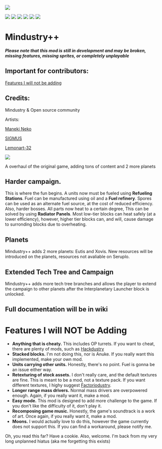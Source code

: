 <a href="https://github.com/staticalliam7/mindustryplusplus/graphs/contributors">
  <img src="https://contrib.rocks/image?repo=staticalliam7/mindustryplusplus" />
</a>

![](https://img.shields.io/discord/879326189183975445?style=for-the-badge) ![](https://img.shields.io/github/languages/top/staticalliam7/mindustryplusplus?style=for-the-badge) ![](https://img.shields.io/github/issues/staticalliam7/mindustryplusplus?style=for-the-badge) ![](https://img.shields.io/github/issues-pr/staticalliam7/mindustryplusplus?style=for-the-badge) ![](https://img.shields.io/github/issues-closed-raw/staticalliam7/mindustryplusplus?style=for-the-badge) ![](https://img.shields.io/github/issues-pr-closed-raw/staticalliam7/mindustryplusplus?style=for-the-badge)

# Mindustry++
***Please note that this mod is still in development and may be broken, missing features, missing sprites, or completely unplayable***

## Important for contributors:

[Features I will not be adding](README.md#features-i-will-not-be-adding)

## Credits:

Mindustry & Open source community

Artists:

[Maneki Neko](https://www.pixilart.com/maneki-neko)

[SIGMUS](https://www.pixilart.com/sigmus-vi)

[Lemonart-32](https://www.pixilart.com/lemonart-32)

![](++v2.png)



A overhaul of the original game, adding tons of content and 2 more planets
## Harder campaign.
This is where the fun begins. A units now must be fueled using **Refueling Stations**. Fuel can be manufactured using oil and a **Fuel refinery**. Spores can be used as an alternate fuel source, at the cost of reduced efficiency. Also, harder bosses. All parts now heat to a certain degree, This can be solved by using **Radiator Panels**. Most low-tier blocks can heat safely (at a lower efficiency), however, higher tier blocks can, and will, cause damage to surronding blocks due to overheating.

## Planets
Mindustry++ adds 2 more planets: Eutis and Xovis. New resources will be introduced on the planets, resources not avaliable on Seruplo.


## Extended Tech Tree and Campaign
Mindustry++ adds more tech tree branches and allows the player to extend the campaign to other planets after the Interplanetary Launcher block is unlocked.

## Full documentation will be in wiki

# Features I will NOT be Adding
- **Anything that is cheaty.** This includes OP turrets. If you want to cheat, there are plenty of mods, such as [Hackdustry](https://github.com/Gdeft/hackdustry)
- **Stacked blocks.** I'm not doing this, nor is Anuke. If you really want this implemented, make your own mod.
- **Units carrying other units.** Honestly, there's no point. Fuel is gonna be an issue either way.
- **Retexturing of stock assets.** I don't really care, and the default textures are fine. This is meant to be a mod, not a texture pack. If you want different textures, I highy suggest [Factoriodustry](https://github.com/Xeloboyo/Factoriodustry).
- **Longer range mass drivers.** Normal mass drivers are overpowered enough. Again, if you really want it, make a mod.
- **Easy mode.** This mod is designed to add more challenge to the game. If you don't like the difficulty of it, don't play it. 
- **Recomposing game music.** Honestly, the game's soundtrack is a work of art. Once again, if you really want it, make a mod.
- **Moons.** I would actually love to do this, however the game currently does not support this. If you can find a workaround, please notify me.




Oh, you read this far? Have a cookie.
Also, welcome. I'm back from my very long unplanned hiatus (aka me forgetting this exists)
